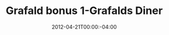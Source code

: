---
title: "Grafald bonus 1-Grafalds Diner"
type: "image"
date: 2012-04-21T00:00:-04:00
draft: false
categories: ["Projects"]
image_path: "../img/2012/bonus_1.png"
alt_text: ""
---